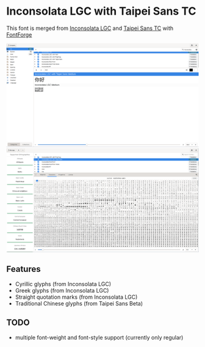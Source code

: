 # Inconsolata LGC with Taipei Sans TC

This font is merged from [Inconsolata LGC](https://github.com/samposm/Inconsolata-LGC) and [Taipei Sans TC](https://sites.google.com/view/jtfoundry) with [FontForge](https://fontforge.org)

![compare.png](assets/compare.png)
![preview.png](assets/preview.png)

## Features 
- Cyrillic glyphs (from Inconsolata LGC) 
- Greek glyphs (from Inconsolata LGC)
- Straight quotation marks (from Inconsolata LGC)
- Traditional Chinese glyphs (from Taipei Sans Beta) 

## TODO
- multiple font-weight and font-style support (currently only regular) 

